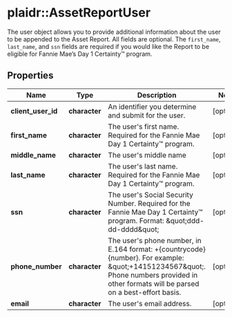 # plaidr::AssetReportUser

The user object allows you to provide additional information about the user to be appended to the Asset Report. All fields are optional. The `first_name`, `last_name`, and `ssn` fields are required if you would like the Report to be eligible for Fannie Mae’s Day 1 Certainty™ program.

## Properties
Name | Type | Description | Notes
------------ | ------------- | ------------- | -------------
**client_user_id** | **character** | An identifier you determine and submit for the user. | [optional] 
**first_name** | **character** | The user&#39;s first name. Required for the Fannie Mae Day 1 Certainty™ program. | [optional] 
**middle_name** | **character** | The user&#39;s middle name | [optional] 
**last_name** | **character** | The user&#39;s last name.  Required for the Fannie Mae Day 1 Certainty™ program. | [optional] 
**ssn** | **character** | The user&#39;s Social Security Number. Required for the Fannie Mae Day 1 Certainty™ program.  Format: \&quot;ddd-dd-dddd\&quot; | [optional] 
**phone_number** | **character** | The user&#39;s phone number, in E.164 format: +{countrycode}{number}. For example: \&quot;+14151234567\&quot;. Phone numbers provided in other formats will be parsed on a best-effort basis. | [optional] 
**email** | **character** | The user&#39;s email address. | [optional] 


